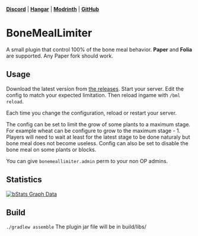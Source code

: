 [**Discord**](https://discord.gg/RPNbtRSFqG) | [**Hangar**](https://hangar.papermc.io/Hydrolien/BoneMealLimiter) | [**Modrinth**](https://modrinth.com/plugin/bonemeallimiter) | [**GitHub**](https://github.com/Mvndi/BoneMealLimiter)

# BoneMealLimiter

A small plugin that control 100% of the bone meal behavior.
**Paper** and **Folia** are supported. Any Paper fork should work.

## Usage

Download the latest version from [the releases](https://github.com/Mvndi/BoneMealLimiter/releases). Start your server. Edit the config to match your expected limitation. Then reload ingame with `/bml reload`.

Each time you change the configuration, reload or restart your server.

The config can be set to limit the grow of some plants to a maximum stage. For example wheat can be configure to grow to the maximum stage - 1. Players will need to wait at least for the latest stage to be done naturaly but bone meal does not become useless.
Config can also be set to disable the bone meal on some plants or blocks.

You can give `bonemeallimiter.admin` perm to your non OP admins.

## Statistics
[![bStats Graph Data](https://bstats.org/signatures/bukkit/bonemeallimiter.svg)](https://bstats.org/plugin/bukkit/BoneMealLimiter/25354)

## Build
`./gradlew assemble`
The plugin jar file will be in build/libs/
